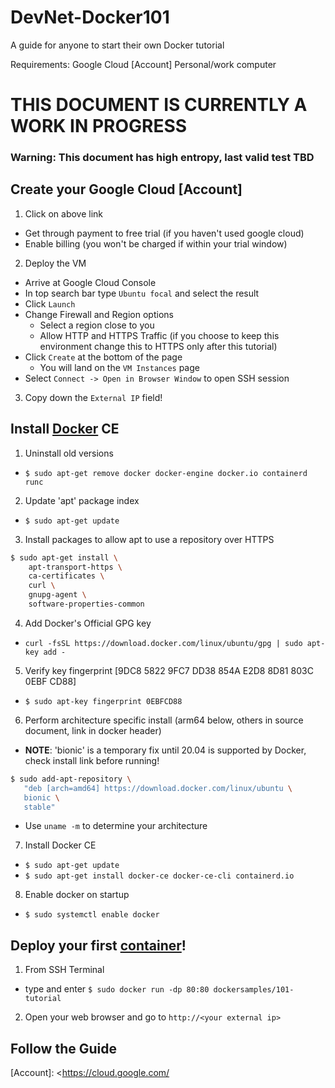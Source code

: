 # DevNet-Docker101
A guide for anyone to start their own Docker tutorial

Requirements:
Google Cloud [Account]
Personal/work computer

# THIS DOCUMENT IS CURRENTLY A WORK IN PROGRESS
### Warning: This document has high entropy, last valid test TBD

## Create your Google Cloud [Account]
1. Click on above link
  * Get through payment to free trial (if you haven't used google cloud)
  * Enable billing (you won't be charged if within your trial window)
2. Deploy the VM
  * Arrive at Google Cloud Console
  * In top search bar type `Ubuntu focal` and select the result
  * Click `Launch`
  * Change Firewall and Region options
    * Select a region close to you
    * Allow HTTP and HTTPS Traffic (if you choose to keep this environment change this to HTTPS only after this tutorial)
  * Click `Create` at the bottom of the page
    * You will land on the `VM Instances` page
  * Select `Connect -> Open in Browser Window` to open SSH session
3. Copy down the `External IP` field!
  
## Install [Docker] CE
1. Uninstall old versions
  * `$ sudo apt-get remove docker docker-engine docker.io containerd runc`
2. Update 'apt' package index
  * `$ sudo apt-get update`
3. Install packages to allow apt to use a repository over HTTPS
```sh
$ sudo apt-get install \
    apt-transport-https \
    ca-certificates \
    curl \
    gnupg-agent \
    software-properties-common
```
4. Add Docker's Official GPG key
  * `curl -fsSL https://download.docker.com/linux/ubuntu/gpg | sudo apt-key add -`
5. Verify key fingerprint [9DC8 5822 9FC7 DD38 854A E2D8 8D81 803C 0EBF CD88]
  * `$ sudo apt-key fingerprint 0EBFCD88`
6. Perform architecture specific install (arm64 below, others in source document, link in docker header)
  * **NOTE**: 'bionic' is a temporary fix until 20.04 is supported by Docker, check install link before running!
```sh
$ sudo add-apt-repository \
   "deb [arch=amd64] https://download.docker.com/linux/ubuntu \
   bionic \
   stable"
```
  * Use `uname -m` to determine your architecture
7. Install Docker CE
  * `$ sudo apt-get update`
  * `$ sudo apt-get install docker-ce docker-ce-cli containerd.io`
8. Enable docker on startup
  * `$ sudo systemctl enable docker`

## Deploy your first [container]!
1. From SSH Terminal
  * type and enter `$ sudo docker run -dp 80:80 dockersamples/101-tutorial`
2. Open your web browser and go to `http://<your external ip>`
  
## Follow the Guide

[Account]: <https://cloud.google.com/

[Docker]: <https://docs.docker.com/engine/install/ubuntu/>

[container]: <https://github.com/dockersamples/101-tutorial>
